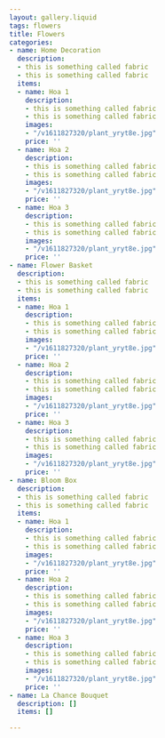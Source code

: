 ```yaml
---
layout: gallery.liquid
tags: flowers
title: Flowers
categories:
- name: Home Decoration
  description:
  - this is something called fabric
  - this is something called fabric
  items:
  - name: Hoa 1
    description:
    - this is something called fabric
    - this is something called fabric
    images:
    - "/v1611827320/plant_yryt8e.jpg"
    price: ''
  - name: Hoa 2
    description:
    - this is something called fabric
    - this is something called fabric
    images:
    - "/v1611827320/plant_yryt8e.jpg"
    price: ''
  - name: Hoa 3
    description:
    - this is something called fabric
    - this is something called fabric
    images:
    - "/v1611827320/plant_yryt8e.jpg"
    price: ''
- name: Flower Basket
  description:
  - this is something called fabric
  - this is something called fabric
  items:
  - name: Hoa 1
    description:
    - this is something called fabric
    - this is something called fabric
    images:
    - "/v1611827320/plant_yryt8e.jpg"
    price: ''
  - name: Hoa 2
    description:
    - this is something called fabric
    - this is something called fabric
    images:
    - "/v1611827320/plant_yryt8e.jpg"
    price: ''
  - name: Hoa 3
    description:
    - this is something called fabric
    - this is something called fabric
    images:
    - "/v1611827320/plant_yryt8e.jpg"
    price: ''
- name: Bloom Box
  description:
  - this is something called fabric
  - this is something called fabric
  items:
  - name: Hoa 1
    description:
    - this is something called fabric
    - this is something called fabric
    images:
    - "/v1611827320/plant_yryt8e.jpg"
    price: ''
  - name: Hoa 2
    description:
    - this is something called fabric
    - this is something called fabric
    images:
    - "/v1611827320/plant_yryt8e.jpg"
    price: ''
  - name: Hoa 3
    description:
    - this is something called fabric
    - this is something called fabric
    images:
    - "/v1611827320/plant_yryt8e.jpg"
    price: ''
- name: La Chance Bouquet
  description: []
  items: []

---
```

